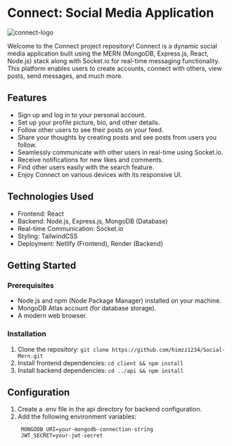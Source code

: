 # Connect: Social Media Application

![connect-logo](https://github.com/himzz1234/Social-Mern/assets/99206527/fe1430ee-619e-47c2-b7b3-16bc92962dbf)

Welcome to the Connect project repository! Connect is a dynamic social media application built using the MERN (MongoDB, Express.js, React, Node.js) stack along with Socket.io for real-time messaging functionality. This platform enables users to create accounts, connect with others, view posts, send messages, and much more.

## Features
+ Sign up and log in to your personal account.
+ Set up your profile picture, bio, and other details.
+ Follow other users to see their posts on your feed.
+ Share your thoughts by creating posts and see posts from users you follow.
+ Seamlessly communicate with other users in real-time using Socket.io.
+ Receive notifications for new likes and comments.
+ Find other users easily with the search feature.
+ Enjoy Connect on various devices with its responsive UI.

## Technologies Used
+ Frontend: React
+ Backend: Node.js, Express.js, MongoDB (Database)
+ Real-time Communication: Socket.io
+ Styling: TailwindCSS
+ Deployment: Netlify (Frontend), Render (Backend)

## Getting Started
### Prerequisites
+ Node.js and npm (Node Package Manager) installed on your machine.
+ MongoDB Atlas account (for database storage).
+ A modern web browser.

### Installation
1. Clone the repository: ```git clone https://github.com/himzz1234/Social-Mern.git```
2. Install frontend dependencies: ```cd client && npm install```
3. Install backend dependencies: ```cd ../api && npm install```

## Configuration
1. Create a .env file in the api directory for backend configuration.
2. Add the following environment variables:
   ```
    MONGODB_URI=your-mongodb-connection-string
    JWT_SECRET=your-jwt-secret
   ```

